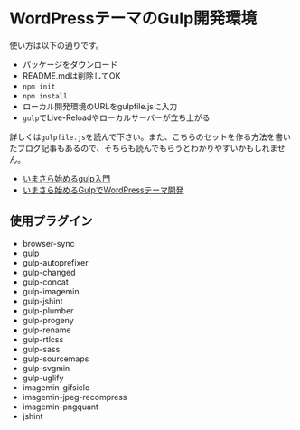 # WordPressテーマのGulp開発環境

使い方は以下の通りです。
- パッケージをダウンロード
- README.mdは削除してOK
- `npm init`
- `npm install`
- ローカル開発環境のURLをgulpfile.jsに入力
- `gulp`でLive-Reloadやローカルサーバーが立ち上がる

詳しくは`gulpfile.js`を読んで下さい。また、こちらのセットを作る方法を書いたブログ記事もあるので、そちらも読んでもらうとわかりやすいかもしれません。

- [いまさら始めるgulp入門](https://olein-design.com/blog/gulp-starter)
- [いまさら始めるGulpでWordPressテーマ開発]( https://olein-design.com/blog/gulp-wp-starter)

## 使用プラグイン
- browser-sync
- gulp
- gulp-autoprefixer
- gulp-changed
- gulp-concat
- gulp-imagemin
- gulp-jshint
- gulp-plumber
- gulp-progeny
- gulp-rename
- gulp-rtlcss
- gulp-sass
- gulp-sourcemaps
- gulp-svgmin
- gulp-uglify
- imagemin-gifsicle
- imagemin-jpeg-recompress
- imagemin-pngquant
- jshint
